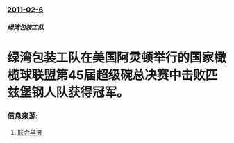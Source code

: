 ### [2011-02-6](/news/2011/02/6/index.md)

##### 绿湾包装工队
# 绿湾包装工队在美国阿灵顿举行的国家橄榄球联盟第45届超级碗总决赛中击败匹兹堡钢人队获得冠军。




### 信息来源:

1. [联合早报](http://www.zaobao.com/ty/ty110208_004.shtml)
